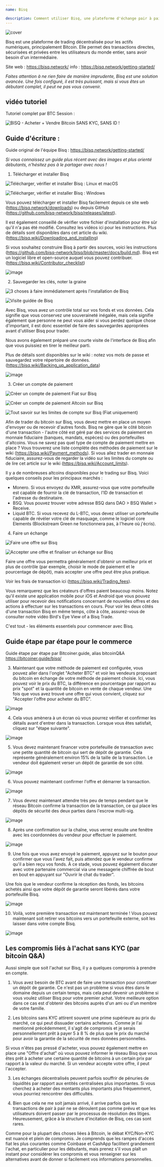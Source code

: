 ```yaml
---
name: Bisq

description: Comment utiliser Bisq, une plateforme d'échange pair à pair
---
```


![cover](assets/cover.jpeg)

Bisq est une plateforme de trading décentralisée pour les actifs numériques, principalement Bitcoin. Elle permet des transactions directes, sécurisées et privées entre les utilisateurs du monde entier, sans avoir besoin d'un intermédiaire.

Site web : https://bisq.network/
info : https://bisq.network/getting-started/

_Faites attention à ne rien faire de manière imprudente, Bisq est une solution avancée. Une fois configuré, il est très puissant, mais si vous êtes un débutant complet, il peut ne pas vous convenir._

## vidéo tutoriel

Tutoriel complet par BTC Session :

![ BISQ - Acheter + Vendre Bitcoin SANS KYC, SANS ID ! ](https://youtu.be/4LyEKA5Iq9I)

## Guide d'écriture :

Guide original de l'équipe Bisq : https://bisq.network/getting-started/

_Si vous connaissez un guide plus récent avec des images et plus orienté débutants, n'hésitez pas à le partager avec nous !_

1. Télécharger et installer Bisq

![Télécharger, vérifier et installer Bisq : Linux et macOS](https://youtu.be/dTfM4AsxNHY)

![Télécharger, vérifier et installer Bisq : Windows](https://youtu.be/XABzwXw6X0A)

Vous pouvez télécharger et installer Bisq facilement depuis ce site web (https://bisq.network/downloads) ou depuis GitHub (https://github.com/bisq-network/bisq/releases/latest).

Il est également conseillé de vérifier votre fichier d'installation pour être sûr qu'il n'a pas été modifié. Consultez les vidéos ici pour les instructions. Plus de détails sont disponibles dans cet article du wiki. (https://bisq.wiki/Downloading_and_installing)

Si vous souhaitez construire Bisq à partir des sources, voici les instructions (https://github.com/bisq-network/bisq/blob/master/docs/build.md). Bisq est un logiciel libre et open-source auquel vous pouvez contribuer. (https://bisq.wiki/Contributor_checklist)

![image](assets/1.webp)

2. Sauvegarder les clés, noter la graine

![3 choses à faire immédiatement après l'installation de Bisq](https://youtu.be/JSwMcQAT_CA)

![Visite guidée de Bisq](https://youtu.be/HDkzUl9wibc)

Avec Bisq, vous avez un contrôle total sur vos fonds et vos données. Cela signifie que vous conservez une souveraineté inégalée, mais cela signifie également que personne ne peut vous aider si vous perdez quelque chose d'important, il est donc essentiel de faire des sauvegardes appropriées avant d'utiliser Bisq pour trader.

Nous avons également préparé une courte visite de l'interface de Bisq afin que vous puissiez en tirer le meilleur parti.

Plus de détails sont disponibles sur le wiki : notez vos mots de passe et sauvegardez votre répertoire de données. (https://bisq.wiki/Backing_up_application_data)

![image](assets/2.webp)

3. Créer un compte de paiement

![Créer un compte de paiement Fiat sur Bisq](https://youtu.be/nDgT_kFC-9Y)

![Créer un compte de paiement Altcoin sur Bisq](https://youtu.be/33UTotkxw_0)

![Tout savoir sur les limites de compte sur Bisq (Fiat uniquement)](https://youtu.be/TP5Zh6IJPVo)

Afin de trader du bitcoin sur Bisq, vous devez mettre en place un moyen d'envoyer ou de recevoir d'autres fonds. Bisq ne gère que le côté bitcoin d'une transaction - l'autre côté est géré par des services de paiement en monnaie fiduciaire (banques, mandats, espèces) ou des portefeuilles d'altcoins.
Vous ne savez pas quel type de compte de paiement mettre en place ? Vous trouverez une liste complète des méthodes de paiement sur le wiki (https://bisq.wiki/Payment_methods). Si vous allez trader en monnaie fiduciaire, assurez-vous de regarder la vidéo sur les limites du compte ou de lire cet article sur le wiki (https://bisq.wiki/Account_limits).

Il y a de nombreuses altcoins disponibles pour le trading sur Bisq. Voici quelques conseils pour les principaux marchés :

- Monero. Si vous envoyez du XMR, assurez-vous que votre portefeuille est capable de fournir la clé de transaction, l'ID de transaction et l'adresse du destinataire.
- BSQ. Vous pouvez trouver votre adresse BSQ dans DAO > BSQ Wallet > Receive.
- Liquid BTC. Si vous recevez du L-BTC, vous devez utiliser un portefeuille capable de révéler votre clé de masquage, comme le logiciel core Elements (Blockstream Green ne fonctionnera pas, à l'heure où j'écris).

4. Faire un échange

![Faire une offre sur Bisq](https://youtu.be/w7Uvv-xrxn8)

![Accepter une offre et finaliser un échange sur Bisq](https://youtu.be/E6AOgXajK_E)

Faire une offre vous permettra généralement d'obtenir un meilleur prix et plus de contrôle (par exemple, choisir le mode de paiement et le pourcentage de dépôt), mais accepter une offre peut être plus pratique.

Voir les frais de transaction ici (https://bisq.wiki/Trading_fees).

Vous remarquerez que les créateurs d'offres paient beaucoup moins. Notez qu'il existe une application mobile pour iOS et Android que vous pouvez utiliser pour recevoir des notifications concernant de nouvelles offres et des actions à effectuer sur les transactions en cours. Pour voir les deux côtés d'une transaction Bisq en même temps, côte à côte, assurez-vous de consulter notre vidéo Bird's Eye View of a Bisq Trade.

C'est tout - les éléments essentiels pour commencer avec Bisq.

## Guide étape par étape pour le commerce

Guide étape par étape par Bitcoiner.guide, alias bitcoinQ&A https://bitcoiner.guide/bisq/

3. Maintenant que votre méthode de paiement est configurée, vous pouvez aller dans l'onglet "Acheter BTC" et voir les vendeurs proposant du bitcoin en échange de votre méthode de paiement choisie. Ici, vous pouvez voir le prix du BTC, la différence en pourcentage par rapport au prix "spot" et la quantité de bitcoin en vente de chaque vendeur. Une fois que vous avez trouvé une offre qui vous convient, cliquez sur "Accepter l'offre pour acheter du BTC".

![image](assets/3.webp)

4. Cela vous amènera à un écran où vous pourrez vérifier et confirmer les détails avant d'entrer dans la transaction. Lorsque vous êtes satisfait, cliquez sur "étape suivante".

![image](assets/4.webp)

5. Vous devez maintenant financer votre portefeuille de transaction avec une petite quantité de bitcoin qui sert de dépôt de garantie. Cela représente généralement environ 15% de la taille de la transaction. Le vendeur doit également verser un dépôt de garantie de son côté.

![image](assets/5.webp)

6. Vous pouvez maintenant confirmer l'offre et démarrer la transaction.

![image](assets/6.webp)

7. Vous devrez maintenant attendre très peu de temps pendant que le réseau Bitcoin confirme la transaction de la transaction, ce qui place les dépôts de sécurité des deux parties dans l'escrow multi-sig.

![image](assets/7.webp)

8. Après une confirmation sur la chaîne, vous verrez ensuite une fenêtre avec les coordonnées du vendeur pour effectuer le paiement.

![image](assets/8.webp)

9. Une fois que vous avez envoyé le paiement, appuyez sur le bouton pour confirmer que vous l'avez fait, puis attendez que le vendeur confirme qu'il a bien reçu vos fonds. À ce stade, vous pouvez également discuter avec votre partenaire commercial via une messagerie chiffrée de bout en bout en appuyant sur "Ouvrir le chat du trader".

Une fois que le vendeur confirme la réception des fonds, les bitcoins achetés ainsi que votre dépôt de garantie seront libérés dans votre portefeuille Bisq.

![image](assets/9.webp)

10. Voilà, votre première transaction est maintenant terminée ! Vous pouvez maintenant soit retirer vos bitcoins vers un portefeuille externe, soit les laisser dans votre compte Bisq.

![image](assets/10.webp)

## Les compromis liés à l'achat sans KYC (par bitcoin Q&A)

Aussi simple que soit l'achat sur Bisq, il y a quelques compromis à prendre en compte.

1. Vous avez besoin de BTC avant de faire une transaction pour constituer un dépôt de garantie. Ce n'est pas un problème si vous êtes dans le domaine depuis un certain temps, mais cela peut devenir un problème si vous voulez utiliser Bisq pour votre premier achat. Votre meilleure option dans ce cas est d'obtenir des bitcoins auprès d'un ami ou d'un membre de votre famille.

2. Les bitcoins sans KYC attirent souvent une prime supérieure au prix du marché, ce qui peut dissuader certains acheteurs. Comme je l'ai mentionné précédemment, il s'agit de compromis et je serais personnellement prêt à payer 5 à 8 % de plus que le prix du marché pour avoir la garantie de la sécurité de mes données personnelles.

Si vous n'êtes pas pressé d'acheter, vous pouvez également mettre en place une "Offre d'achat" où vous pouvez informer le réseau Bisq que vous êtes prêt à acheter une certaine quantité de bitcoins à un certain prix par rapport à la valeur du marché. Si un vendeur accepte votre offre, il peut l'accepter.

3. Les échanges décentralisés peuvent parfois souffrir de pénuries de liquidités par rapport aux entités centralisées plus importantes. Si vous cherchez à acheter des montants plus importants plus fréquemment, vous pourriez rencontrer des difficultés.

4. Bien que cela ne me soit jamais arrivé, il arrive parfois que les transactions de pair à pair ne se déroulent pas comme prévu et que les utilisateurs doivent passer par le processus de résolution des litiges. Heureusement, grâce à la structure d'incitation de Bisq, ces cas sont rares.

Comme pour la plupart des choses liées à Bitcoin, le débat KYC/Non-KYC est nuancé et plein de compromis. Je comprends que les rampes d'accès fiat les plus courantes comme Coinbase et CashApp facilitent grandement l'achat, en particulier pour les débutants, mais prenez s'il vous plaît un instant pour considérer les compromis et vous renseigner sur les alternatives avant de donner si facilement vos informations personnelles.
